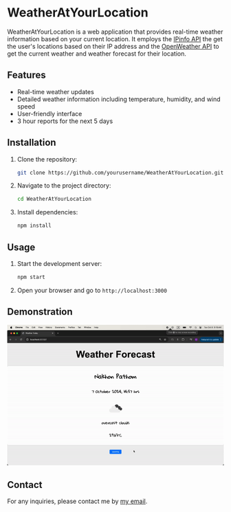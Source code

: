 <!-- Generate a README -->
<!-- Update that I have a page for 3h forecasts -->
# WeatherAtYourLocation

WeatherAtYourLocation is a web application that provides real-time weather information based on your current location. It employs the [IPinfo API](https://ipinfo.io/) the get the user's locations based on their IP address and the [OpenWeather API](https://openweathermap.org/) to get the current weather and weather forecast for their location.

## Features

- Real-time weather updates
- Detailed weather information including temperature, humidity, and wind speed
- User-friendly interface
- 3 hour reports for the next 5 days

## Installation

1. Clone the repository:

    ```sh
    git clone https://github.com/yourusername/WeatherAtYourLocation.git
    ```

2. Navigate to the project directory:

    ```sh
    cd WeatherAtYourLocation
    ```

3. Install dependencies:

    ```sh
    npm install
    ```

## Usage

1. Start the development server:

    ```sh
    npm start
    ```

2. Open your browser and go to `http://localhost:3000`

## Demonstration
<!-- add a gif here -->
![GIF Demo of Site](https://github.com/auan369/WeatherAtYourLocation/blob/main/media/demo.gif)

## Contact

For any inquiries, please contact me by [my email](mailto:lokekumyew@gmail.com).
